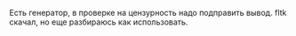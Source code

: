 Есть генератор, в проверке на цензурность надо подправить вывод. fltk скачал, но еще разбираюсь как использовать.
